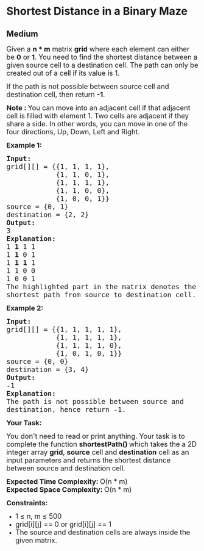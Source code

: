 # Shortest Distance in a Binary Maze
## Medium
<div class="problems_problem_content__Xm_eO"><p><span style="font-size:18px">Given a <strong>n * m</strong>&nbsp;matrix <strong>grid</strong> where each element can either be <strong>0</strong> or <strong>1</strong>. You&nbsp;need to find the shortest distance&nbsp;between a given source cell to a destination cell. The path can only be created out of a cell if its value is 1.&nbsp;</span></p>

<p><span style="font-size:18px">If the path is not possible between source cell and destination cell, then return <strong>-1</strong>.</span></p>

<p><span style="font-size:18px"><strong>Note :&nbsp;</strong>You can move into an adjacent cell if that adjacent cell is filled with element 1. Two cells are adjacent if they share a side. In other words,&nbsp;you can move in one of the four&nbsp;directions, Up, Down, Left&nbsp;and Right.</span></p>

<p><strong><span style="font-size:18px">Example 1:</span></strong></p>

<pre><strong><span style="font-size:18px">Input:</span></strong>
<span style="font-size:18px">grid[][] = {{1, 1, 1, 1},
            {1, 1, 0, 1},
            {1, 1, 1, 1},
            {1, 1, 0, 0},
            {1, 0, 0, 1}}</span>
<span style="font-size:18px">source = {0, 1}</span>
<span style="font-size:18px">destination = {2, 2}</span>
<span style="font-size:18px"><strong>Output:</strong></span>
<span style="font-size:18px">3</span>
<span style="font-size:18px"><strong>Explanation:</strong></span>
<span style="font-size:18px">1 <strong>1</strong> 1 1
1 <strong>1</strong> 0 1
1 <strong>1</strong> <strong>1</strong> 1
1 1 0 0
1 0 0 1
The highlighted part in the matrix denotes the 
shortest path from source to destination cell.</span>
</pre>

<p><strong><span style="font-size:18px">Example 2:</span></strong></p>

<pre><strong><span style="font-size:18px">Input:</span></strong>
<span style="font-size:18px">grid[][] = {{1, 1, 1, 1, 1},
            {1, 1, 1, 1, 1},
            {1, 1, 1, 1, 0},
            {1, 0, 1, 0, 1}}</span>
<span style="font-size:18px">source = {0, 0}</span>
<span style="font-size:18px">destination = {3, 4}</span>
<span style="font-size:18px"><strong>Output:</strong></span>
<span style="font-size:18px">-1</span>
<span style="font-size:18px"><strong>Explanation:</strong></span>
<span style="font-size:18px">The path is not possible between source and</span>&nbsp;
<span style="font-size:18px">destination, hence return -1.</span>
</pre>

<p><strong><span style="font-size:18px">Your Task:</span></strong></p>

<p><span style="font-size:18px">You don't need to read or print anything. Your task is to complete the function <strong>shortestPath()&nbsp;</strong>which takes the a 2D integer array&nbsp;<strong>grid</strong>, <strong>source</strong> cell and <strong>destination</strong> cell&nbsp;as an input parameters and returns the shortest distance between source and destination cell.</span></p>

<p><span style="font-size:18px"><strong>Expected Time Complexity:&nbsp;</strong>O(n * m)<br>
<strong>Expected Space Complexity:&nbsp;</strong>O(n * m)</span></p>

<p><span style="font-size:18px"><strong>Constraints:</strong></span></p>

<ul>
	<li><span style="font-size:18px">1 ≤ n, m ≤ 500</span></li>
	<li><span style="font-size:18px">grid[i][j] == 0 or grid[i][j] == 1</span></li>
	<li><span style="font-size:18px">The source and destination cells are always inside the given matrix.</span></li>
</ul>
</div>